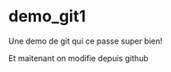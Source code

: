 demo_git1
=========

Une demo de git qui ce passe super bien!

Et maitenant on modifie depuis github
